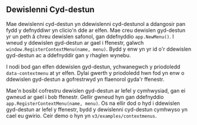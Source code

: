 ## Dewislenni Cyd-destun

Mae dewislenni cyd-destun yn ddewislenni cyd-destunol a ddangosir pan fydd y
defnyddiwr yn clicio'n dde ar elfen. Mae creu dewislen gyd-destun yr un peth â
chreu dewislen safonol, gan ddefnyddio `app.NewMenu()`. I wneud y ddewislen
gyd-destun ar gael i ffenestr, galwch `window.RegisterContextMenu(name, menu)`.
Bydd y enw yn yr id o'r ddewislen gyd-destun ac a ddefnyddir gan y rhaglen
wynebu.

I nodi bod gan elfen ddewislen gyd-destun, ychwanegwch y priodoledd
`data-contextmenu` at yr elfen. Dylai gwerth y priodoledd hwn fod yn enw o
ddewislen gyd-destun a gofrestrwyd yn flaenorol gyda'r ffenestr.

Mae'n bosibl cofrestru dewislen gyd-destun ar lefel y cymhwysiad, gan ei
gwneud ar gael i bob ffenestr. Gellir gwneud hyn gan ddefnyddio
`app.RegisterContextMenu(name, menu)`. Os na ellir dod o hyd i ddewislen
gyd-destun ar lefel y ffenestr, bydd y dewislenni cyd-destun cymhwyso yn cael
eu gwirio. Ceir demo o hyn yn `v3/examples/contextmenus`.